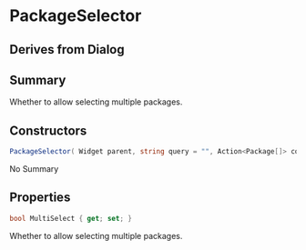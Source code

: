# PackageSelector

## Derives from Dialog

## Summary

Whether to allow selecting multiple packages.
## Constructors

```c#
PackageSelector( Widget parent, string query = "", Action<Package[]> confirm = null, Package[] defaultSelection = null) 
```
No Summary
## Properties

```c#
bool MultiSelect { get; set; } 
```
Whether to allow selecting multiple packages.
